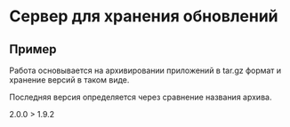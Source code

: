 # Сервер для хранения обновлений
## Пример
Работа основывается на архивировании приложений в tar.gz формат и хранение версий в таком виде.

Последняя версия определяется через сравнение названия архива.

2.0.0 > 1.9.2